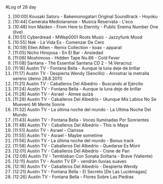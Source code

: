 #Log of 28 day

1. [00:00] Kousaki Satoru - Bakemonogatari Original Soundtrack - Hoyoku
1. [10:44] Camerata Mediolanense - Musica Reservata - L'eco
1. [10:48] Iron Maiden - From Here to Eternity - Public Enema Number One (live)
1. [10:51] Cyberdread - MWep0001 Roots Music - Jazzyfunk Mood
1. [10:55] Nek - La Vida Es - Comenzar De Cero
1. [10:59] Ellen Allien - Remix Collection - koax - apparat
1. [11:05] Nicho Hinojosa - En El Bar - Ansiedad
1. [11:06] Moshimoss - Hidden Tape No.66 - Cold Fever
1. [11:08] Santana - The Essential Santana CD 2 - 14.Veracruz
1. [11:16] Austin TV - Fontana Bella - Aunque la luna deje de brillar
1. [11:17] Austin TV - Despierta Wendy (Sencillo) - Arrostrar la metralla sereno (demo 28.8.2011)
1. [11:21] Austin TV - Caballeros Del Albedrío - Buscando al Ejército
1. [11:24] Austin TV - Fontana Bella - Aunque la luna deje de brillar
1. [11:28] Austin TV - Asrael - Aimee quizá
1. [11:29] Austin TV - Caballeros Del Albedrío - (Aunque Mis Labios No Se Mueven) Mi Mente Sonríe
1. [11:32] Austin TV - La última noche del mundo - La Ultima Noche Del Mundo
1. [11:43] Austin TV - Fontana Bella - Voces Iluminadas Por Sonrientes
1. [11:48] Austin TV - Caballeros Del Albedrío - This is Maya
1. [11:51] Austin TV - Asrael - Clarisse
1. [11:55] Austin TV - Asrael - Maybe sometime
1. [11:56] Austin TV - La última noche del mundo - Bonus track
1. [11:58] Austin TV - Caballeros Del Albedrío - Quedarse Es Morir
1. [12:01] Austin TV - Caballeros Del Albedrío - Cisne de Pan
1. [12:08] Austin TV - Temblaban Con Sonata Solitaria - Brave (Valiente)
1. [12:11] Austin TV - Austin TV EP - vendrán lluvias suaves
1. [12:16] Austin TV - Caballeros Del Albedrío - Despierta Wendy
1. [12:21] Austin TV - Fontana Bella - El Secreto [De Las Luciémagas]
1. [12:26] Austin TV - Fontana Bella - Flores Sobre Las Piedras
